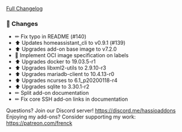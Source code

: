 [Full Changelog][changelog]

### 🔨 Changes

- ✏ Fix typo in README (#140)
- ⬆ Updates homeassistant_cli to v0.9.1 (#139)
- ⬆ Upgrades add-on base image to v7.2.0
- 🔨 Implement OCI image specification on labels
- ⬆ Upgrades docker to 19.03.5-r1
- ⬆ Upgrades libxml2-utils to 2.9.10-r3
- ⬆ Upgrades mariadb-client to 10.4.13-r0
- ⬆ Upgrades ncurses to 6.1_p20200118-r4
- ⬆ Upgrades sqlite to 3.30.1-r2
- ✏ Split add-on documentation
- ✏ Fix core SSH add-on links in documentation

[changelog]: https://github.com/hassio-addons/addon-ssh/compare/v7.4.0...v7.4.1

Questions? Join our Discord server! https://discord.me/hassioaddons
Enjoying my add-ons? Consider supporting my work: https://patreon.com/frenck